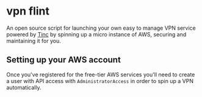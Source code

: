 # vpn flint

An open source script for launching your own easy to manage VPN service powered by [Tinc](https://www.tinc-vpn.org/) by spinning up a micro instance of AWS, securing and maintaining it for you.

## Setting up your AWS account

Once you've registered for the free-tier AWS services you'll need to create a user with API access with `AdministratorAccess` in order to spin up a VPN automatically.
